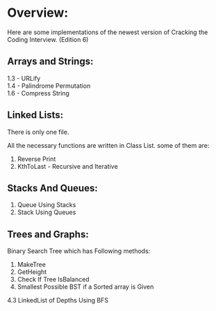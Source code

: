 # Overview:

Here are some implementations of the newest version of Cracking the Coding Interview. (Edition 6)

## Arrays and Strings:

1.3 - URLify     
1.4 - Palindrome Permutation     
1.6 - Compress String     

## Linked Lists:

There is only one file.

All the necessary functions are written in Class List.
some of them are:

1. Reverse Print     
2. KthToLast - Recursive and Iterative     

## Stacks And Queues:

1. Queue Using Stacks
2. Stack Using Queues

## Trees and Graphs:    

Binary Search Tree which has Following methods:    
1.  MakeTree    
2.  GetHeight    
3.  Check If Tree IsBalanced    
4.  Smallest Possible BST if a Sorted array is Given     

4.3 LinkedList of Depths Using BFS

